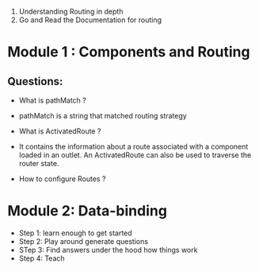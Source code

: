 1. Understanding Routing in depth
2. Go and Read the Documentation for routing


# Module 1 : Components and Routing

## Questions:

- What is pathMatch ?
- pathMatch is a string that matched routing strategy

- What is ActivatedRoute ?
- It contains the information about a route associated with a component
loaded in an outlet. An ActivatedRoute can also be used to traverse
the router state.

- How to configure Routes ?

# Module 2: Data-binding

- Step 1: learn enough to get started
- Step 2: Play around generate questions
- STep 3: Find answers under the hood how things work
- Step 4: Teach
